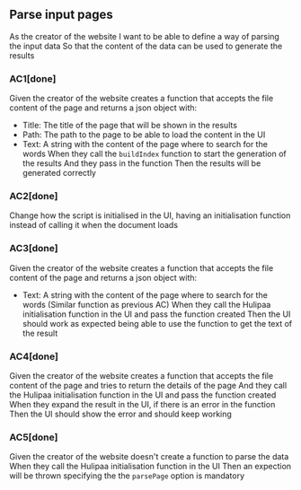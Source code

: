 ## Parse input pages
As the creator of the website
I want to be able to define a way of parsing the input data
So that the content of the data can be used to generate the results

### AC1[done]
Given the creator of the website creates a function that accepts the file content of the page and returns a json object with:
- Title: The title of the page that will be shown in the results
- Path: The path to the page to be able to load the content in the UI
- Text: A string with the content of the page where to search for the words
When they call the `buildIndex` function to start the generation of the results
And they pass in the function
Then the results will be generated correctly

### AC2[done]
Change how the script is initialised in the UI, having an initialisation function instead of calling it when the document loads

### AC3[done]
Given the creator of the website creates a function that accepts the file content of the page and returns a json object with:
- Text: A string with the content of the page where to search for the words
(Similar function as previous AC)
When they call the Hulipaa initialisation function in the UI and pass the function created
Then the UI should work as expected being able to use the function to get the text of the result

### AC4[done]
Given the creator of the website creates a function that accepts the file content of the page and tries to return the details of the page
And they call the Hulipaa initialisation function in the UI and pass the function created
When they expand the result in the UI, if there is an error in the function
Then the UI should show the error and should keep working

### AC5[done]
Given the creator of the website doesn't create a function to parse the data
When they call the Hulipaa initialisation function in the UI
Then an expection will be thrown specifying the the `parsePage` option is mandatory